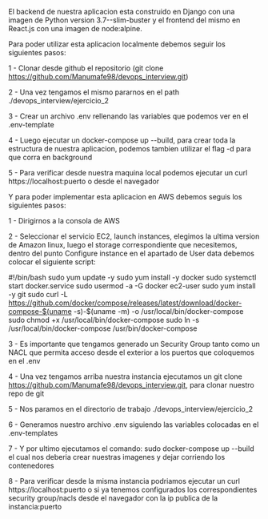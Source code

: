 El backend de nuestra aplicacion esta construido en Django con una imagen de Python version 3.7--slim-buster y el frontend del mismo en React.js con una imagen de node:alpine.

Para poder utilizar esta aplicacion localmente debemos seguir los siguientes pasos:

1 - Clonar desde github el repositorio (git clone https://github.com/Manumafe98/devops_interview.git) 

2 - Una vez tengamos el mismo pararnos en el path ./devops_interview/ejercicio_2

3 - Crear un archivo .env rellenando las variables que podemos ver en el .env-template

4 - Luego ejecutar un docker-compose up --build, para crear toda la estructura de nuestra aplicacion, podemos tambien utilizar el flag -d para que corra en background

5 - Para verificar desde nuestra maquina local podemos ejecutar un curl https://localhost:puerto o desde el navegador 


Y para poder implementar esta aplicacion en AWS debemos seguis los siguientes pasos:

1 - Dirigirnos a la consola de AWS

2 - Seleccionar el servicio EC2, launch instances, elegimos la ultima version de Amazon linux, luego el storage correspondiente que necesitemos, dentro del punto Configure instance en el apartado de User data debemos colocar el siguiente script: 

#!/bin/bash
sudo yum update -y
sudo yum install -y docker
sudo systemctl start docker.service
sudo usermod -a -G docker ec2-user
sudo yum install -y git
sudo curl -L https://github.com/docker/compose/releases/latest/download/docker-compose-$(uname -s)-$(uname -m) -o /usr/local/bin/docker-compose
sudo chmod +x /usr/local/bin/docker-compose
sudo ln -s /usr/local/bin/docker-compose /usr/bin/docker-compose

3 - Es importante que tengamos generado un Security Group tanto como un NACL que permita acceso desde el exterior a los puertos que coloquemos en el .env

4 - Una vez tengamos arriba nuestra instancia ejecutamos un git clone https://github.com/Manumafe98/devops_interview.git, para clonar nuestro repo de git

5 - Nos paramos en el directorio de trabajo ./devops_interview/ejercicio_2 

6 - Generamos nuestro archivo .env siguiendo las variables colocadas en el .env-templates

7 - Y por ultimo ejecutamos el comando: sudo docker-compose up --build el cual nos deberia crear nuestras imagenes y dejar corriendo los contenedores

8 - Para verificar desde la misma instancia podriamos ejecutar un curl https://localhost:puerto o si ya tenemos configurados los correspondientes security group/nacls desde el navegador con la ip publica de la instancia:puerto 
